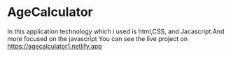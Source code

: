 # AgeCalculator
In this application technology which i used is html,CSS, and Jacascript.And more focused on the javascript
You can see the live project on https://agecalculator1.netlify.app
